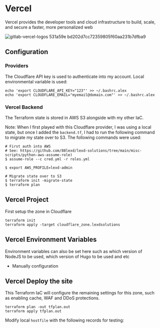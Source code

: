 # Vercel
Vercel provides the developer tools and cloud infrastructure to build, scale, and secure a faster, more personalized web

![gitlab-vercel-logos 531a59e bd202d7cc72359805f60aa231b7dfba9](https://github.com/user-attachments/assets/c3308609-abab-4651-96c6-9f2d56374ad9)




## Configuration
### Providers
The Cloudflare API key is used to authenticate into my account. Local environmental variable is used:
```
echo 'export CLOUDFLARE_API_KEY="123"' >> ~/.bashrc.alex
echo 'export CLOUDFLARE_EMAIL="myemail@domain.com"' >> ~/.bashrc.alex
```

### Vercel Backend
The Terraform state is stored in AWS S3 alongside with my other IaC.

Note: When I first played with this Cloudflare provider, I was using a local state, but once I added the `backend.tf`, I had to run the following command to migrate my state over to S3. The following commands were used:

```shell
# First auth into AWS
# See: https://github.com/88lexd/lexd-solutions/tree/main/misc-scripts/python-aws-assume-role)
$ assume-role --c cred.yml -r roles.yml

$ export AWS_PROFILE=lexd-admin

# Migrate state over to S3
$ terraform init -migrate-state
$ terraform plan
```

## Vercel Project
First setup the zone in Cloudflare
```
terraform init
terraform apply -target cloudflare_zone.lexdsolutions
```

## Vercel Environment Variables
Environment variables can also be set here such as which version of NodeJS to be used, which version of Hugo to be used and etc

 - Manually configuration


## Vercel Deploy the site
This Terraform IaC will configure the remaining settings for this zone, such as enabling cache, WAF and DDoS protections.

```
terraform plan -out tfplan.out
terraform apply tfplan.out
```

Modify local `hostfile` with the following records for testing:

